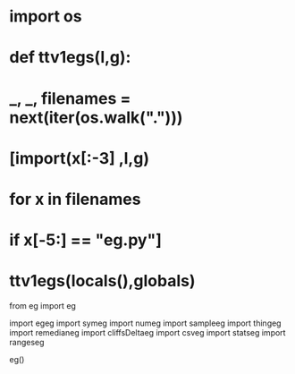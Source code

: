 # import os

# def ttv1egs(l,g):
#   _, _, filenames =  next(iter(os.walk(".")))
#   [__import__(x[:-3] ,l,g)
#           for x in filenames 
#           if x[-5:] == "eg.py"]

# ttv1egs(locals(),globals)

from eg import eg

import egeg
import symeg
import numeg
import sampleeg
import thingeg
import remedianeg
import cliffsDeltaeg
import csveg
import statseg
import rangeseg

eg()
```

